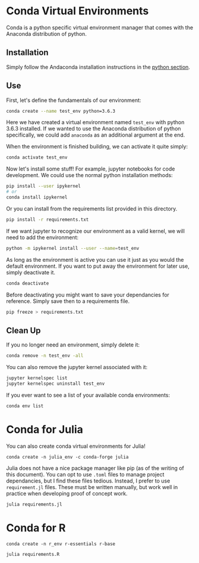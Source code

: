 # Conda Virtual Environments

Conda is a python specific virtual environment manager that comes with the Anaconda distribution of python.

## Installation

Simply follow the Andaconda installation instructions in the [python section](../../Python/README.md).

## Use

First, let's define the fundamentals of our environment:

~~~Bash
conda create --name test_env python=3.6.3
~~~

Here we have created a virtual environment named `test_env` with python 3.6.3 installed. If we wanted to use the Anaconda distribution of python specifically, we could add `anaconda` as an additional argument at the end.

When the environment is finished building, we can activate it quite simply:

~~~Bash
conda activate test_env
~~~

Now let's install some stuff! For example, jupyter notebooks for code development. We could use the normal python installation methods:

~~~Bash
pip install --user ipykernel
# or
conda install ipykernel
~~~

Or you can install from the requirements list provided in this directory.

~~~Bash
pip install -r requirements.txt
~~~

If we want jupyter to recognize our environment as a valid kernel, we will need to add the environment:

~~~Bash
python -m ipykernel install --user --name=test_env
~~~

As long as the environment is active you can use it just as you would the default environment. If you want to put away the environment for later use, simply deactivate it.

~~~Bash
conda deactivate
~~~

Before deactivating you might want to save your dependancies for reference. Simply save then to a requirements file.

~~~Bash
pip freeze > requirements.txt
~~~

## Clean Up

If you no longer need an environment, simply delete it:

~~~Bash
conda remove -n test_env -all
~~~

You can also remove the jupyter kernel associated with it:

~~~Bash
jupyter kernelspec list
jupyter kernelspec uninstall test_env
~~~

If you ever want to see a list of your available conda environments:

```
conda env list
```

# Conda for Julia

You can also create conda virtual environments for Julia!

```
conda create -n julia_env -c conda-forge julia
```

Julia does not have a nice package manager like pip (as of the writing of this document). You can opt to use `.toml` files to manage project dependancies, but I find these files tedious. Instead, I prefer to use `requirement.jl` files. These must be written manually, but work well in practice when developing proof of concept work.

```
julia requirements.jl
```

# Conda for R

```
conda create -n r_env r-essentials r-base
```

```
julia requirements.R
```
